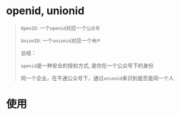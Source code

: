 # openid, unionid

> `OpenID`: 一个`openid`对应一个`公众号`
>
> `UnionID`: 一个`unionid`对应一个`用户`
>
> 总结：
>
>`openid`是一种安全的授权方式, 是你在一个公众号下的身份
>
> 同一个企业，在不通公众号下，通过`unionid`来识别是否是同一个人

# 使用
